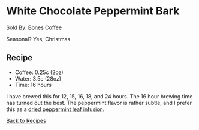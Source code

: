 # White Chocolate Peppermint Bark
Sold By: [Bones Coffee](https://www.bonescoffee.com/products/white-chocolate-peppermint-bark-by-bones-coffee-company-12oz)

Seasonal? Yes; Christmas

## Recipe
  * Coffee: 0.25c (2oz)
  * Water: 3.5c (28oz)
  * Time: 16 hours

I have brewed this for 12, 15, 16, 18, and 24 hours. The 16 hour brewing time has turned out the best. The peppermint flavor is rather subtle, and I prefer this as a [dried peppermint leaf infusion](https://github.com/c-d-smith/cold-brew-coffee/blob/master/recipes/bones/infusions/WHITE_CHOCOLATE_PEPPERMINT_BARK.md).

[Back to Recipes](https://github.com/c-d-smith/cold-brew-coffee/blob/master/recipes/README.md)
